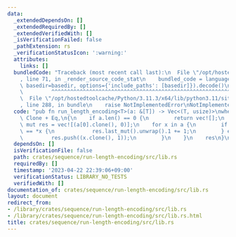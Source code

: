 ```yaml
---
data:
  _extendedDependsOn: []
  _extendedRequiredBy: []
  _extendedVerifiedWith: []
  _isVerificationFailed: false
  _pathExtension: rs
  _verificationStatusIcon: ':warning:'
  attributes:
    links: []
  bundledCode: "Traceback (most recent call last):\n  File \"/opt/hostedtoolcache/Python/3.11.3/x64/lib/python3.11/site-packages/onlinejudge_verify/documentation/build.py\"\
    , line 71, in _render_source_code_stat\n    bundled_code = language.bundle(stat.path,\
    \ basedir=basedir, options={'include_paths': [basedir]}).decode()\n          \
    \         ^^^^^^^^^^^^^^^^^^^^^^^^^^^^^^^^^^^^^^^^^^^^^^^^^^^^^^^^^^^^^^^^^^^^^^^^^^^^^^^^^\n\
    \  File \"/opt/hostedtoolcache/Python/3.11.3/x64/lib/python3.11/site-packages/onlinejudge_verify/languages/rust.py\"\
    , line 288, in bundle\n    raise NotImplementedError\nNotImplementedError\n"
  code: "pub fn run_length_encoding<T>(a: &[T]) -> Vec<(T, usize)>\nwhere\n    T:\
    \ Clone + Eq,\n{\n    if a.len() == 0 {\n        return vec![];\n    }\n    let\
    \ mut res = vec![(a[0].clone(), 0)];\n    for x in a {\n        if res.last().unwrap().0\
    \ == *x {\n            res.last_mut().unwrap().1 += 1;\n        } else {\n   \
    \         res.push((x.clone(), 1));\n        }\n    }\n    res\n}\n"
  dependsOn: []
  isVerificationFile: false
  path: crates/sequence/run-length-encoding/src/lib.rs
  requiredBy: []
  timestamp: '2023-04-22 22:39:06+09:00'
  verificationStatus: LIBRARY_NO_TESTS
  verifiedWith: []
documentation_of: crates/sequence/run-length-encoding/src/lib.rs
layout: document
redirect_from:
- /library/crates/sequence/run-length-encoding/src/lib.rs
- /library/crates/sequence/run-length-encoding/src/lib.rs.html
title: crates/sequence/run-length-encoding/src/lib.rs
---
```

